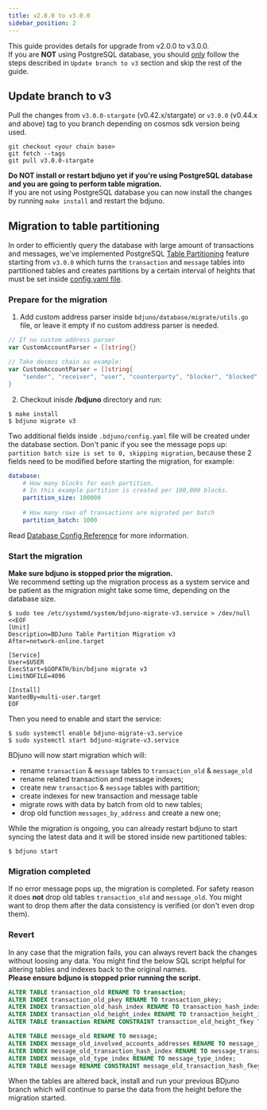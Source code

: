 ```yaml
---
title: v2.0.0 to v3.0.0
sidebar_position: 2
---
```


This guide provides details for upgrade from v2.0.0 to v3.0.0.  
If you are **NOT** using PostgreSQL database, you should <ins>only</ins> follow the steps described in `Update branch to v3` section and skip the rest of the guide. 

## Update branch to v3
Pull the changes from `v3.0.0-stargate` (v0.42.x/stargate) or `v3.0.0` (v0.44.x and above) tag to you branch depending on cosmos sdk version being used. 
```
git checkout <your chain base>
git fetch --tags
git pull v3.0.0-stargate
```
 **Do __NOT__ install or restart bdjuno yet if you're using PostgreSQL database and you are going to perform table migration.**  
If you are not using PostgreSQL database you can now install the changes by running `make install` and restart the bdjuno.

## Migration to table partitioning
In order to efficiently query the database with large amount of transactions and messages,
we've implemented PostgreSQL [Table Partitioning](https://www.postgresql.org/docs/10/ddl-partitioning.html) feature
starting from `v3.0.0` which turns the `transaction` and `message` tables into partitioned
tables and creates partitions by a certain interval of heights that must be set inside 
[config.yaml file](./../config/config.md#database). 

### Prepare for the migration
1. Add custom address parser inside `bdjuno/database/migrate/utils.go` file, 
or leave it empty if no custom address parser is needed. 
```go
// If no custom address parser
var CustomAccountParser = []string{}
```
```go
// Take desmos chain as example:
var CustomAccountParser = []string{
	"sender", "receiver", "user", "counterparty", "blocker", "blocked",
}
```
2. Checkout inisde **/bdjuno** directory and run:
```shell
$ make install
$ bdjuno migrate v3
```
Two additional fields inside `.bdjuno/config.yaml` file will be created under the database section. 
Don't panic if you see the message pops up: `partition batch size is set to 0, skipping migration`, 
because these 2 fields need to be modified before starting the migration, for example:
```yaml
database:
    # How many blocks for each partition. 
    # In this example partition is created per 100,000 blocks.
    partition_size: 100000
    
    # How many rows of transactions are migrated per batch 
    partition_batch: 1000 
```
Read [Database Config Reference](./../config/config.md#database) for more information.

### Start the migration
**Make sure bdjuno is stopped prior the migration.**  
We recommend setting up the migration process as a system service and be patient as the migration might take some time, depending on the database size.

```shell
$ sudo tee /etc/systemd/system/bdjuno-migrate-v3.service > /dev/null <<EOF
[Unit]
Description=BDJuno Table Partition Migration v3
After=network-online.target

[Service]
User=$USER
ExecStart=$GOPATH/bin/bdjuno migrate v3
LimitNOFILE=4096

[Install]
WantedBy=multi-user.target
EOF
```

Then you need to enable and start the service:
```shell 
$ sudo systemctl enable bdjuno-migrate-v3.service
$ sudo systemctl start bdjuno-migrate-v3.service
```

BDjuno will now start migration which will:  
- rename `transaction` & `message` tables to `transaction_old` & `message_old`  
- rename related transaction and message indexes; 
- create new `transaction` & `message` tables with partition;
- create indexes for new transaction and message table  
- migrate rows with data by batch from old to new tables;
- drop old function `messages_by_address` and create a new one;

While the migration is ongoing, you can already restart bdjuno to start syncing the latest data and it will be stored inside new partitioned tables:
```shell
$ bdjuno start
```


### Migration completed
If no error message pops up, the migration is completed. For safety reason it does __not__ drop old tables `transaction_old` and `message_old`. 
You might want to drop them after the data consistency is verified (or don't even drop them).

### Revert
In any case that the migration fails, you can always revert back the changes without loosing any data. 
You might find the below SQL script helpful for altering tables and indexes back to the original names.  
**Please ensure bdjuno is stopped prior running the script.** 
```sql
ALTER TABLE transaction_old RENAME TO transaction;
ALTER INDEX transaction_old_pkey RENAME TO transaction_pkey;
ALTER INDEX transaction_old_hash_index RENAME TO transaction_hash_index;
ALTER INDEX transaction_old_height_index RENAME TO transaction_height_index;
ALTER TABLE transaction RENAME CONSTRAINT transaction_old_height_fkey TO transaction_height_fkey;

ALTER TABLE message_old RENAME TO message;
ALTER INDEX message_old_involved_accounts_addresses RENAME TO message_involved_accounts_addresses;
ALTER INDEX message_old_transaction_hash_index RENAME TO message_transaction_hash_index;
ALTER INDEX message_old_type_index RENAME TO message_type_index;
ALTER TABLE message RENAME CONSTRAINT message_old_transaction_hash_fkey TO message_transaction_hash_fkey;
```

When the tables are altered back, install and run your previous BDjuno branch which 
will continue to parse the data from the height before the migration started.